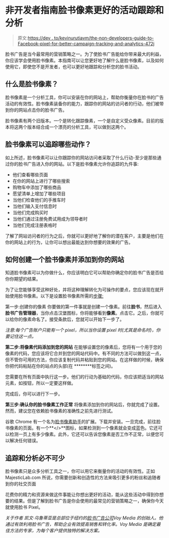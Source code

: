 # 非开发者指南脸书像素更好的活动跟踪和分析

> 原文:[https://dev . to/kevinurutiavm/the-non-developers-guide-to-Facebook-pixel-for-better-campaign-tracking-and-analytics-472j](https://dev.to/kevinurrutiavm/the-non-developers-guide-to-facebook-pixel-for-better-campaign-tracking-and-analytics-472j)

脸书广告是当今最常用的营销策略之一。为了使脸书广告能给你带来最大的利益，你应该学会使用脸书像素。本指南可以让您更好地了解什么是脸书像素，以及如何使用它，即使您不是开发者，也可以更好地跟踪和分析您的脸书活动。

## [](#what-is-facebook-pixel)什么是脸书像素？

脸书像素是一个分析工具，你可以安装在你的网站上，帮助你衡量你在脸书的广告活动的有效性。脸书像素装备你的能力，跟踪你的网站的访问者的行动，他们被带到你的网站点击你的脸书广告。

脸书像素有两个旧版本。一个是转化跟踪像素，一个是自定义受众像素。目前的版本将这两个版本结合成一个漂亮的分析工具，可以做到这两个。

## [](#what-actions-can-facebook-pixel-track)脸书像素可以追踪哪些动作？

如上所述，脸书像素可以让你跟踪你的网站访问者采取了什么行动-至少是那些通过你的脸书广告进入你的网站。以下是脸书像素允许你追踪的九件事:

*   他们查看哪些页面
*   在你的网站上进行了哪些搜索
*   购物车中添加了哪些商品
*   愿望清单上增加了哪些项目
*   当他们检查他们的手推车时
*   当他们输入支付信息时
*   当他们完成购买时
*   当他们通过注册免费试用成为领导者时
*   当他们完成注册表格时

了解了网站访问者的行为之后，你就可以更好地了解你的潜在客户，主要是他们在你的网站上的行为，让你可以想出最能达到你想要的效果的广告。

## 如何创建一个脸书像素并添加到你的网站

知道脸书像素可以为你做什么，你应该明白它可以帮助你确定你的脸书广告是否给你你期望的结果。

为了让您能够享受这种好处，并将这种理解转化为可操作的要点，您应该现在就开始使用脸书像素。以下是设置脸书像素所需的[步骤:](https://voymedia.com/facebook-pixel-wordpress/)

第一步:创建你的像素
你要做的第一件事就是创建一个像素。前往**脸书**，然后进入**脸书广告管理器**，当你点击汉堡图标，你将能够看到**像素**。点击它。之后，你就可以给你的像素命名了。接受条款后，您就可以开始下一步了。

*注意:每个广告账户只能有一个 pixel，所以当你设置 pixel 时(尤其是命名时)，你要记住这一点。*

**第二步:将像素代码添加到您的网站**
在能够设置您的像素后，您将有一个用于您的像素的代码，您应该将它合并到您的网站代码中。有不同的方法可以做到这一点，但不管你可用的方法，你应该复制代码并粘贴到您的网站。在这样做的时候，确保你把代码粘贴在你的站点的头部(在
**<head>****</head>**标签之间)。

您需要在所有页面中执行这一步。他们的行动为基础的代码，你应该把适当的网站元素，如按钮，所以一定要这样做。

完成后，你可以进行下一步。

**第三步:确认你的脸书像素工作正常**
将像素添加到你的网站后，你就完成了设置。然而，建议您在依赖脸书像素的准确性之前先进行测试。

谷歌 Chrome 有一个名为[脸书像素助手](https://chrome.google.com/webstore/detail/facebook-pixel-helper/fdgfkebogiimcoedlicjlajpkdmockpc?hl=en)的扩展。下载并安装。一旦完成，前往脸书像素的页面。有一个**</>**图标，如果检测到一个像素就会变成蓝色。它还可以检测一页上有多少像素。此外，它还可以告诉您像素是否工作不正常，以便您可以解决任何错误。

## [](#tracking-and-analytics-is-essential)追踪和分析必不可少

脸书像素只是众多分析工具之一，你可以用它来衡量你的活动的有效性。正如 MajesticLab.com 所说，你需要创新和创造性的方法来吸引更多的粉丝和追随者到你的社交页面

花费你的精力和资源来做这件事能让你想出更好的活动，能从这些活动中得到你想要的结果。但是了解到脸书广告是你会使用的最常见的营销策略之一，确保你今天就使用脸书 Pixel。

*关于作者
凯文·乌鲁蒂亚是总部位于纽约的[脸书广告公司](https://voymedia.com/)Voy Media 的创始人。他通过有效利用脸书广告，帮助企业有效提高销售和转化率。Voy Media 是确定最佳方法的专家，为每个客户提供独特的解决方案。*